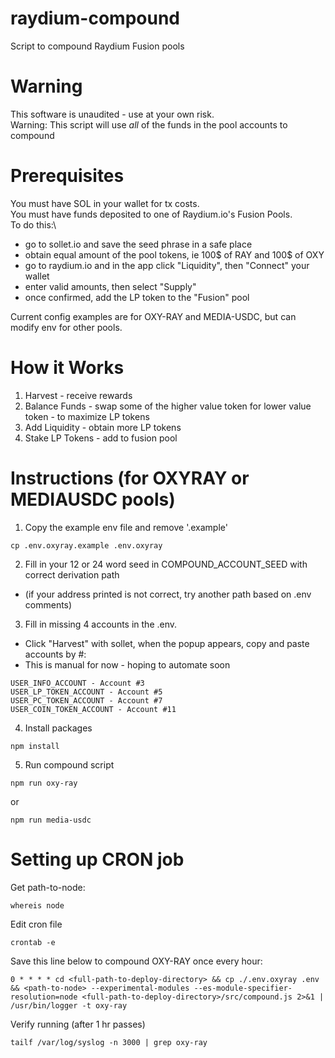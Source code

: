 # raydium-compound
Script to compound Raydium Fusion pools

# Warning
This software is unaudited - use at your own risk.\
Warning: This script will use *all* of the funds in the pool accounts to compound

# Prerequisites
You must have SOL in your wallet for tx costs.\
You must have funds deposited to one of Raydium.io's Fusion Pools.\
To do this:\
- go to sollet.io and save the seed phrase in a safe place
- obtain equal amount of the pool tokens, ie 100$ of RAY and 100$ of OXY
- go to raydium.io and in the app click "Liquidity", then "Connect" your wallet
- enter valid amounts, then select "Supply"
- once confirmed, add the LP token to the "Fusion" pool

Current config examples are for OXY-RAY and MEDIA-USDC, but can modify env for other pools.


# How it Works
1. Harvest - receive rewards
2. Balance Funds - swap some of the higher value token for lower value token - to maximize LP tokens
3. Add Liquidity - obtain more LP tokens
4. Stake LP Tokens - add to fusion pool


# Instructions (for OXYRAY or MEDIAUSDC pools)

1. Copy the example env file and remove '.example'
```
cp .env.oxyray.example .env.oxyray
```
2. Fill in your 12 or 24 word seed in COMPOUND_ACCOUNT_SEED with correct derivation path
- (if your address printed is not correct, try another path based on .env comments)

3. Fill in missing 4 accounts in the .env.<pool>
- Click "Harvest" with sollet, when the popup appears, copy and paste accounts by #:
- This is manual for now - hoping to automate soon
```
USER_INFO_ACCOUNT - Account #3
USER_LP_TOKEN_ACCOUNT - Account #5
USER_PC_TOKEN_ACCOUNT - Account #7
USER_COIN_TOKEN_ACCOUNT - Account #11
```

4. Install packages
```
npm install
```

5. Run compound script
```
npm run oxy-ray
```
or
```
npm run media-usdc
```


# Setting up CRON job
Get path-to-node:
```
whereis node
```
Edit cron file
```
crontab -e
```
Save this line below to compound OXY-RAY once every hour:
```
0 * * * * cd <full-path-to-deploy-directory> && cp ./.env.oxyray .env && <path-to-node> --experimental-modules --es-module-specifier-resolution=node <full-path-to-deploy-directory>/src/compound.js 2>&1 | /usr/bin/logger -t oxy-ray
```
Verify running (after 1 hr passes)
```
tailf /var/log/syslog -n 3000 | grep oxy-ray
```
